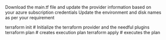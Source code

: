 Download the main.tf file and update the provider information based on your azure subscription credentials
Update the environment and disk names as per your requirement


terraform init # Initialize the terraform provider and the needful plugins
terraform plan # creates execution plan 
terraform apply # executes the plan
